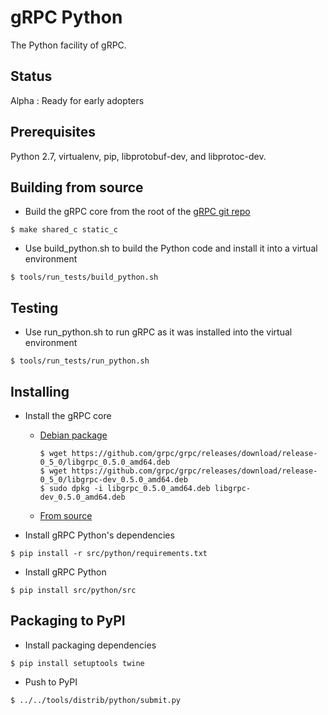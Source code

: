 gRPC Python
=========

The Python facility of gRPC.


Status
-------

Alpha : Ready for early adopters

Prerequisites
-----------------------

Python 2.7, virtualenv, pip, libprotobuf-dev, and libprotoc-dev.


Building from source
----------------------

- Build the gRPC core from the root of the
  [gRPC git repo](https://github.com/grpc/grpc)
```
$ make shared_c static_c
```

- Use build_python.sh to build the Python code and install it into a virtual environment
```
$ tools/run_tests/build_python.sh
```


Testing
-----------------------

- Use run_python.sh to run gRPC as it was installed into the virtual environment
```
$ tools/run_tests/run_python.sh
```


Installing
-----------------------

- Install the gRPC core
  - [Debian package](https://github.com/grpc/grpc/releases)
    ```
    $ wget https://github.com/grpc/grpc/releases/download/release-0_5_0/libgrpc_0.5.0_amd64.deb
    $ wget https://github.com/grpc/grpc/releases/download/release-0_5_0/libgrpc-dev_0.5.0_amd64.deb
    $ sudo dpkg -i libgrpc_0.5.0_amd64.deb libgrpc-dev_0.5.0_amd64.deb
    ```
  - [From source](https://github.com/grpc/grpc/blob/master/INSTALL)

- Install gRPC Python's dependencies
```
$ pip install -r src/python/requirements.txt
```

- Install gRPC Python
```
$ pip install src/python/src
```

Packaging to PyPI
-----------------------

- Install packaging dependencies
```
$ pip install setuptools twine
```

- Push to PyPI
```
$ ../../tools/distrib/python/submit.py
```
